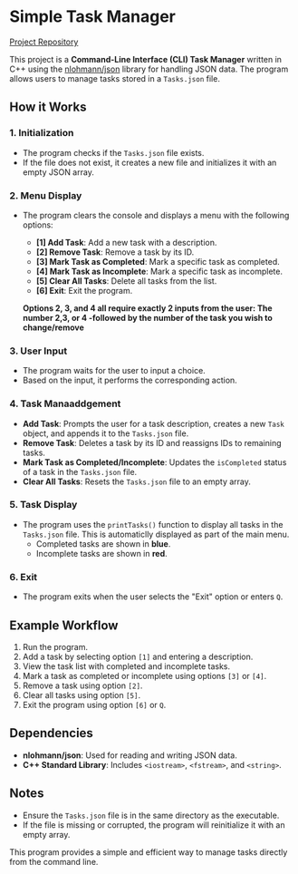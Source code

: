 # Simple Task Manager

[Project Repository](https://github.com/tomko/CLI_Tasks)

This project is a **Command-Line Interface (CLI) Task Manager** written in C++ using the [nlohmann/json](https://github.com/nlohmann/json) library for handling JSON data. The program allows users to manage tasks stored in a `Tasks.json` file.

## How it Works

### 1. **Initialization**
- The program checks if the `Tasks.json` file exists.
- If the file does not exist, it creates a new file and initializes it with an empty JSON array.

### 2. **Menu Display**
- The program clears the console and displays a menu with the following options:
  - **[1] Add Task**: Add a new task with a description.
  - **[2] Remove Task**: Remove a task by its ID.
  - **[3] Mark Task as Completed**: Mark a specific task as completed.
  - **[4] Mark Task as Incomplete**: Mark a specific task as incomplete.
  - **[5] Clear All Tasks**: Delete all tasks from the list.
  - **[6] Exit**: Exit the program.

  **Options 2, 3, and 4 all require exactly 2 inputs from the user: The number 2,3, or 4 -followed by the number of the task you wish to change/remove**

### 3. **User Input**
- The program waits for the user to input a choice.
- Based on the input, it performs the corresponding action.

### 4. **Task Manaaddgement**
- **Add Task**: Prompts the user for a task description, creates a new `Task` object, and appends it to the `Tasks.json` file.
- **Remove Task**: Deletes a task by its ID and reassigns IDs to remaining tasks.
- **Mark Task as Completed/Incomplete**: Updates the `isCompleted` status of a task in the `Tasks.json` file.
- **Clear All Tasks**: Resets the `Tasks.json` file to an empty array.

### 5. **Task Display**
- The program uses the `printTasks()` function to display all tasks in the `Tasks.json` file. This is automaticlly displayed as part of the main menu.
  - Completed tasks are shown in **blue**.
  - Incomplete tasks are shown in **red**.

### 6. **Exit**
- The program exits when the user selects the "Exit" option or enters `Q`.

## Example Workflow
1. Run the program.
2. Add a task by selecting option `[1]` and entering a description.
3. View the task list with completed and incomplete tasks.
4. Mark a task as completed or incomplete using options `[3]` or `[4]`.
5. Remove a task using option `[2]`.
6. Clear all tasks using option `[5]`.
7. Exit the program using option `[6]` or `Q`.

## Dependencies
- **nlohmann/json**: Used for reading and writing JSON data.
- **C++ Standard Library**: Includes `<iostream>`, `<fstream>`, and `<string>`.

## Notes
- Ensure the `Tasks.json` file is in the same directory as the executable.
- If the file is missing or corrupted, the program will reinitialize it with an empty array.

This program provides a simple and efficient way to manage tasks directly from the command line.